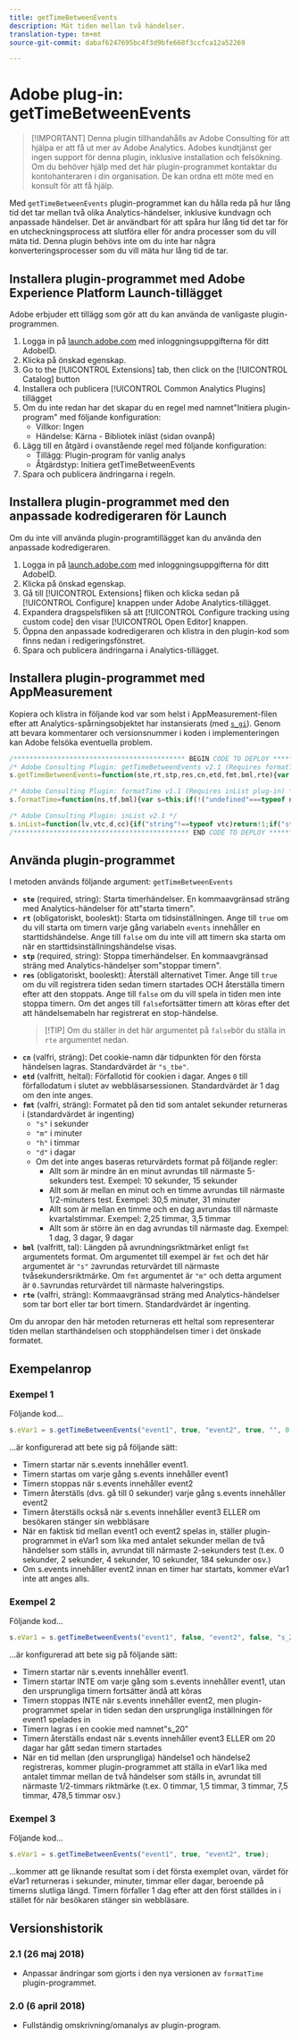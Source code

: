 ```yaml
---
title: getTimeBetweenEvents
description: Mät tiden mellan två händelser.
translation-type: tm+mt
source-git-commit: dabaf6247695bc4f3d9bfe668f3ccfca12a52269

---
```



# Adobe plug-in: getTimeBetweenEvents

>[!IMPORTANT] Denna plugin tillhandahålls av Adobe Consulting för att hjälpa er att få ut mer av Adobe Analytics. Adobes kundtjänst ger ingen support för denna plugin, inklusive installation och felsökning. Om du behöver hjälp med det här plugin-programmet kontaktar du kontohanteraren i din organisation. De kan ordna ett möte med en konsult för att få hjälp.

Med `getTimeBetweenEvents` plugin-programmet kan du hålla reda på hur lång tid det tar mellan två olika Analytics-händelser, inklusive kundvagn och anpassade händelser. Det är användbart för att spåra hur lång tid det tar för en utcheckningsprocess att slutföra eller för andra processer som du vill mäta tid. Denna plugin behövs inte om du inte har några konverteringsprocesser som du vill mäta hur lång tid de tar.

## Installera plugin-programmet med Adobe Experience Platform Launch-tillägget

Adobe erbjuder ett tillägg som gör att du kan använda de vanligaste plugin-programmen.

1. Logga in på [launch.adobe.com](https://launch.adobe.com) med inloggningsuppgifterna för ditt AdobeID.
1. Klicka på önskad egenskap.
1. Go to the [!UICONTROL Extensions] tab, then click on the [!UICONTROL Catalog] button
1. Installera och publicera [!UICONTROL Common Analytics Plugins] tillägget
1. Om du inte redan har det skapar du en regel med namnet&quot;Initiera plugin-program&quot; med följande konfiguration:
   * Villkor: Ingen
   * Händelse: Kärna - Bibliotek inläst (sidan ovanpå)
1. Lägg till en åtgärd i ovanstående regel med följande konfiguration:
   * Tillägg: Plugin-program för vanlig analys
   * Åtgärdstyp: Initiera getTimeBetweenEvents
1. Spara och publicera ändringarna i regeln.

## Installera plugin-programmet med den anpassade kodredigeraren för Launch

Om du inte vill använda plugin-programtillägget kan du använda den anpassade kodredigeraren.

1. Logga in på [launch.adobe.com](https://launch.adobe.com) med inloggningsuppgifterna för ditt AdobeID.
1. Klicka på önskad egenskap.
1. Gå till [!UICONTROL Extensions] fliken och klicka sedan på [!UICONTROL Configure] knappen under Adobe Analytics-tillägget.
1. Expandera dragspelsfliken så att [!UICONTROL Configure tracking using custom code] den visar [!UICONTROL Open Editor] knappen.
1. Öppna den anpassade kodredigeraren och klistra in den plugin-kod som finns nedan i redigeringsfönstret.
1. Spara och publicera ändringarna i Analytics-tillägget.

## Installera plugin-programmet med AppMeasurement

Kopiera och klistra in följande kod var som helst i AppMeasurement-filen efter att Analytics-spårningsobjektet har instansierats (med [`s_gi`](../functions/s-gi.md)). Genom att bevara kommentarer och versionsnummer i koden i implementeringen kan Adobe felsöka eventuella problem.

```js
/******************************************* BEGIN CODE TO DEPLOY *******************************************/
/* Adobe Consulting Plugin: getTimeBetweenEvents v2.1 (Requires formatTime and inList plug-ins) */
s.getTimeBetweenEvents=function(ste,rt,stp,res,cn,etd,fmt,bml,rte){var s=this;if("string"===typeof ste&&"undefined"!==typeof rt&&"string"===typeof stp&&"undefined"!==typeof res){cn=cn?cn:"s_tbe";etd=isNaN(etd)?1:Number(etd);var f=!1,g=!1,n=!1, p=ste.split(","),q=stp.split(",");rte=rte?rte.split(","):[];for(var h=s.c_r(cn),k,v=new Date,r=v.getTime(),c=new Date,a=0; a<rte.length;++a)s.inList(s.events,rte[a])&&(n=!0);c.setTime(c.getTime()+864E5*etd);for(a=0;a<p.length&&!f&&(f=s.inList(s.events,p[a]),!0!==f);++a);for(a=0;a<q.length&&!g&&(g=s.inList(s.events,q[a]),!0!==g);++a);1===p.length&&1===q.length&&ste===stp&&f&&g?(h&&(k=(r-h)/1E3),s.c_w(cn,r,etd?c:0)):(!f||1!=rt&&h||s.c_w(cn,r,etd?c:0),g&&h&&(k=(v.getTime()-h)/1E3,!0===res&&(n=!0)));!0===n&&(c.setDate( c.getDate()-1),s.c_w(cn,"",c));return k?s.formatTime(k,fmt,bml):""}};

/* Adobe Consulting Plugin: formatTime v1.1 (Requires inList plug-in) */
s.formatTime=function(ns,tf,bml){var s=this;if(!("undefined"===typeof ns||isNaN(ns)||0>Number(ns))){if("string"===typeof tf&&"d"===tf||("string"!==typeof tf||!s.inList("h,m,s",tf))&&86400<=ns){tf=86400;var d="days";bml=isNaN(bml)?1:tf/(bml*tf)} else"string"===typeof tf&&"h"===tf||("string"!==typeof tf||!s.inList("m,s",tf))&&3600<=ns?(tf=3600,d="hours", bml=isNaN(bml)?4: tf/(bml*tf)):"string"===typeof tf&&"m"===tf||("string"!==typeof tf||!s.inList("s",tf))&&60<=ns?(tf=60,d="minutes",bml=isNaN(bml)?2: tf/(bml*tf)):(tf=1,d="seconds",bml=isNaN(bml)?.2:tf/bml);ns=Math.round(ns*bml/tf)/bml+" "+d;0===ns.indexOf("1 ")&&(ns=ns.substring(0,ns.length-1));return ns}};

/* Adobe Consulting Plugin: inList v2.1 */
s.inList=function(lv,vtc,d,cc){if("string"!==typeof vtc)return!1;if("string"===typeof lv)lv=lv.split(d||",");else if("object"!== typeof lv)return!1;d=0;for(var e=lv.length;d<e;d++)if(1==cc&&vtc===lv[d]||vtc.toLowerCase()===lv[d].toLowerCase())return!0;return!1};
/******************************************** END CODE TO DEPLOY ********************************************/
```

## Använda plugin-programmet

I metoden används följande argument: `getTimeBetweenEvents`

* **`ste`** (required, string): Starta timerhändelser. En kommaavgränsad sträng med Analytics-händelser för att&quot;starta timern&quot;.
* **`rt`** (obligatoriskt, booleskt): Starta om tidsinställningen. Ange till `true` om du vill starta om timern varje gång variabeln `events` innehåller en starttidshändelse. Ange till `false` om du inte vill att timern ska starta om när en starttidsinställningshändelse visas.
* **`stp`** (required, string): Stoppa timerhändelser. En kommaavgränsad sträng med Analytics-händelser som&quot;stoppar timern&quot;.
* **`res`** (obligatoriskt, booleskt): Återställ alternativet Timer. Ange till `true` om du vill registrera tiden sedan timern startades OCH återställa timern efter att den stoppats. Ange till `false` om du vill spela in tiden men inte stoppa timern. Om det anges till `false`fortsätter timern att köras efter det att händelsemabeln har registrerat en stop-händelse.
   > [!TIP] Om du ställer in det här argumentet på `false`bör du ställa in `rte` argumentet nedan.
* **`cn`** (valfri, sträng): Det cookie-namn där tidpunkten för den första händelsen lagras. Standardvärdet är `"s_tbe"`.
* **`etd`** (valfritt, heltal): Förfallotid för cookien i dagar. Anges `0` till förfallodatum i slutet av webbläsarsessionen. Standardvärdet är 1 dag om den inte anges.
* **`fmt`** (valfri, sträng): Formatet på den tid som antalet sekunder returneras i (standardvärdet är ingenting)
   * `"s"` i sekunder
   * `"m"` i minuter
   * `"h"` i timmar
   * `"d"` i dagar
   * Om det inte anges baseras returvärdets format på följande regler:
      * Allt som är mindre än en minut avrundas till närmaste 5-sekunders test. Exempel: 10 sekunder, 15 sekunder
      * Allt som är mellan en minut och en timme avrundas till närmaste 1/2-minuters test. Exempel: 30,5 minuter, 31 minuter
      * Allt som är mellan en timme och en dag avrundas till närmaste kvartalstimmar. Exempel: 2,25 timmar, 3,5 timmar
      * Allt som är större än en dag avrundas till närmaste dag. Exempel: 1 dag, 3 dagar, 9 dagar
* **`bml`** (valfritt, tal): Längden på avrundningsriktmärket enligt `fmt` argumentets format. Om argumentet till exempel är `fmt` och det här argumentet är `"s"` `2`avrundas returvärdet till närmaste tvåsekundersriktmärke. Om `fmt` argumentet är `"m"` och detta argument är `0.5`avrundas returvärdet till närmaste halveringstips.
* **`rte`** (valfri, sträng): Kommaavgränsad sträng med Analytics-händelser som tar bort eller tar bort timern. Standardvärdet är ingenting.

Om du anropar den här metoden returneras ett heltal som representerar tiden mellan starthändelsen och stopphändelsen timer i det önskade formatet.

## Exempelanrop

### Exempel 1

Följande kod...

```js
s.eVar1 = s.getTimeBetweenEvents("event1", true, "event2", true, "", 0, "s", 2, "event3");
```

...är konfigurerad att bete sig på följande sätt:

* Timern startar när s.events innehåller event1.
* Timern startas om varje gång s.events innehåller event1
* Timern stoppas när s.events innehåller event2
* Timern återställs (dvs. gå till 0 sekunder) varje gång s.events innehåller event2
* Timern återställs också när s.events innehåller event3 ELLER om besökaren stänger sin webbläsare
* När en faktisk tid mellan event1 och event2 spelas in, ställer plugin-programmet in eVar1 som lika med antalet sekunder mellan de två händelser som ställs in, avrundat till närmaste 2-sekunders test (t.ex. 0 sekunder, 2 sekunder, 4 sekunder, 10 sekunder, 184 sekunder osv.)
* Om s.events innehåller event2 innan en timer har startats, kommer eVar1 inte att anges alls.

### Exempel 2

Följande kod...

```js
s.eVar1 = s.getTimeBetweenEvents("event1", false, "event2", false, "s_20", 20, "h", 1.5, "event3");
```

...är konfigurerad att bete sig på följande sätt:

* Timern startar när s.events innehåller event1.
* Timern startar INTE om varje gång som s.events innehåller event1, utan den ursprungliga timern fortsätter ändå att köras
* Timern stoppas INTE när s.events innehåller event2, men plugin-programmet spelar in tiden sedan den ursprungliga inställningen för event1 spelades in
* Timern lagras i en cookie med namnet&quot;s_20&quot;
* Timern återställs endast när s.events innehåller event3 ELLER om 20 dagar har gått sedan timern startades
* När en tid mellan (den ursprungliga) händelse1 och händelse2 registreras, kommer plugin-programmet att ställa in eVar1 lika med antalet timmar mellan de två händelser som ställs in, avrundat till närmaste 1/2-timmars riktmärke (t.ex. 0 timmar, 1,5 timmar, 3 timmar, 7,5 timmar, 478,5 timmar osv.)

### Exempel 3

Följande kod...

```js
s.eVar1 = s.getTimeBetweenEvents("event1", true, "event2", true);
```

...kommer att ge liknande resultat som i det första exemplet ovan, värdet för eVar1 returneras i sekunder, minuter, timmar eller dagar, beroende på timerns slutliga längd.  Timern förfaller 1 dag efter att den först ställdes in i stället för när besökaren stänger sin webbläsare.

## Versionshistorik

### 2.1 (26 maj 2018)

* Anpassar ändringar som gjorts i den nya versionen av `formatTime` plugin-programmet.

### 2.0 (6 april 2018)

* Fullständig omskrivning/omanalys av plugin-program.
